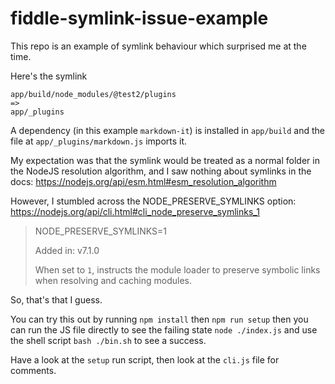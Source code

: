 # fiddle-symlink-issue-example

This repo is an example of symlink behaviour which surprised me at the time.

Here's the symlink

```
app/build/node_modules/@test2/plugins
=>
app/_plugins
```

A dependency (in this example `markdown-it`) is installed in `app/build` and the file at `app/_plugins/markdown.js` imports it.

My expectation was that the symlink would be treated as a normal folder in the NodeJS resolution algorithm, and I saw nothing about symlinks in the docs: https://nodejs.org/api/esm.html#esm_resolution_algorithm

However, I stumbled across the NODE_PRESERVE_SYMLINKS option: https://nodejs.org/api/cli.html#cli_node_preserve_symlinks_1

> NODE_PRESERVE_SYMLINKS=1
>
> Added in: v7.1.0
>
> When set to `1`, instructs the module loader to preserve symbolic links when resolving and caching modules.

So, that's that I guess.

You can try this out by running `npm install` then `npm run setup` then you can run the JS file directly to see the failing state `node ./index.js` and use the shell script `bash ./bin.sh` to see a success.

Have a look at the `setup` run script, then look at the `cli.js` file for comments.
